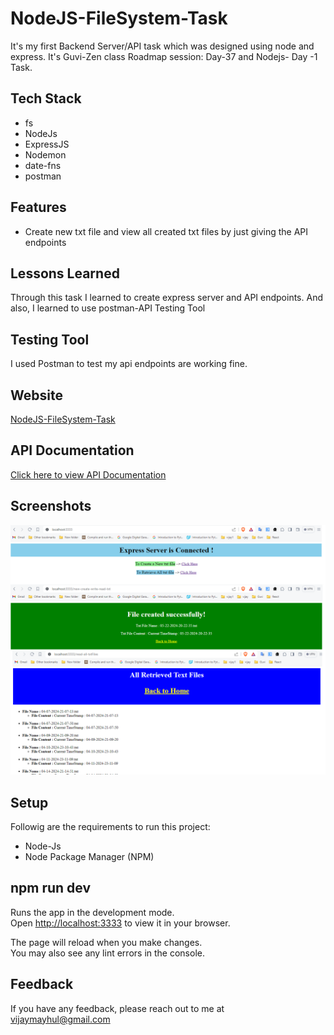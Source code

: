 
# NodeJS-FileSystem-Task

It's my first Backend Server/API task which was designed using node and express. It's Guvi-Zen class Roadmap session: Day-37 and Nodejs- Day -1 Task.

## Tech Stack

- fs
- NodeJs
- ExpressJS
- Nodemon
- date-fns
- postman

## Features

- Create new txt file and view all created txt files by just giving the API endpoints

## Lessons Learned

Through this task I learned to create express server and API endpoints. And also, I learned to use postman-API Testing Tool

## Testing Tool

I used Postman to test my api endpoints are working fine.

## Website

[NodeJS-FileSystem-Task](https://nodejs-filesystem-10e7.onrender.com/)


## API Documentation

[Click here to view API Documentation](https://documenter.getpostman.com/view/24200691/2sA2xcaacf)

## Screenshots

![App Screenshot](./Images/demo.png)

## Setup

Followig are the requirements to run this project:
- Node-Js
- Node Package Manager (NPM)

## npm run dev

Runs the app in the development mode.\
Open [http://localhost:3333](http://localhost:3333) to view it in your browser.

The page will reload when you make changes.\
You may also see any lint errors in the console.

## Feedback

If you have any feedback, please reach out to me at vijaymayhul@gmail.com
